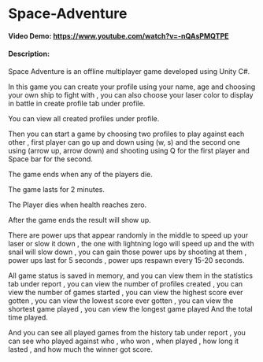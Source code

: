 # Space-Adventure

#### Video Demo: https://www.youtube.com/watch?v=-nQAsPMQTPE

#### Description:

Space Adventure is an offline multiplayer game developed using Unity C#.

In this game you can create your profile using your name, age and choosing your own ship to fight with
	, you can also choose your laser color to display in battle in create profile tab under profile.

You can view all created profiles under profile.

Then you can start a game by choosing two profiles to play against each other
	, first player can go up and down using (w, s) and the second one using (arrow up, arrow down)
	and shooting using Q for the first player and Space bar for the second.


The game ends when any of the players die.

The game lasts for 2 minutes.

The Player dies when health reaches zero.

After the game ends the result will show up.

There are power ups that appear randomly in the middle to speed up your laser or slow it down
	, the one with lightning logo will speed up and the with snail will slow down
	, you can gain those power ups by shooting at them
	, power ups last for 5 seconds
	, power ups respawn every 15-20 seconds.

All game status is saved in memory, and you can view them in the statistics tab under report
	,  you can view the number of profiles created
	, you can view the number of games started
	, you can view the highest score ever gotten
	, you can view the lowest score ever gotten
	, you can view the shortest game played
	, you can view the longest game played
	And the total time played.

And you can see all played games from the history tab under report
	, you can see who played against who
	, who won
	, when played
	, how long it lasted
	, and how much the winner got score.

